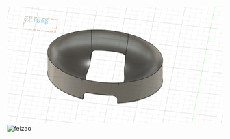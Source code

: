 ![](feizao.png)![feizao](https://user-images.githubusercontent.com/82363284/114517121-9aa97880-9c70-11eb-8cc2-63c75461b2cf.png)
